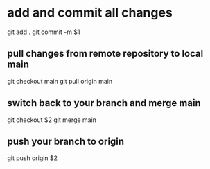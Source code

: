 # add and commit all changes

git add .
git commit -m $1

## pull changes from remote repository to local main

git checkout main
git pull origin main

## switch back to your branch and merge main

git checkout $2
git merge main

## push your branch to origin

git push origin $2
